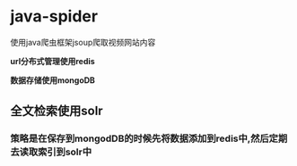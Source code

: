 # java-spider
使用java爬虫框架jsoup爬取视频网站内容

**url分布式管理使用redis**

**数据存储使用mongoDB**

## 全文检索使用solr
### 策略是在保存到mongodDB的时候先将数据添加到redis中,然后定期去读取索引到solr中
